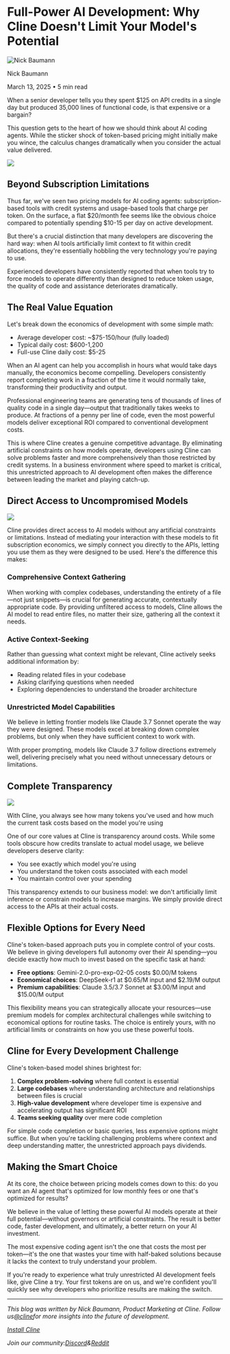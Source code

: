 # Full-Power AI Development: Why Cline Doesn't Limit Your Model's Potential

![Nick Baumann](/_next/image?url=https%3A%2F%2Fcline.ghost.io%2Fcontent%2Fimages%2F2025%2F01%2FProfilePicture.jpg&w=96&q=75)

Nick Baumann

March 13, 2025 • 5 min read

When a senior developer tells you they spent $125 on API credits in a single day but produced 35,000 lines of functional code, is that expensive or a bargain?

This question gets to the heart of how we should think about AI coding agents. While the sticker shock of token-based pricing might initially make you wince, the calculus changes dramatically when you consider the actual value delivered.

![](https://cline.ghost.io/content/images/2025/03/IMG_9868.jpg)
## Beyond Subscription Limitations

Thus far, we've seen two pricing models for AI coding agents: subscription-based tools with credit systems and usage-based tools that charge per token. On the surface, a flat $20/month fee seems like the obvious choice compared to potentially spending $10-15 per day on active development.

But there's a crucial distinction that many developers are discovering the hard way: when AI tools artificially limit context to fit within credit allocations, they're essentially hobbling the very technology you're paying to use.

Experienced developers have consistently reported that when tools try to force models to operate differently than designed to reduce token usage, the quality of code and assistance deteriorates dramatically.

## The Real Value Equation

Let's break down the economics of development with some simple math:

* Average developer cost: ~$75-150/hour (fully loaded)
* Typical daily cost: $600-1,200
* Full-use Cline daily cost: $5-25

When an AI agent can help you accomplish in hours what would take days manually, the economics become compelling. Developers consistently report completing work in a fraction of the time it would normally take, transforming their productivity and output.

Professional engineering teams are generating tens of thousands of lines of quality code in a single day—output that traditionally takes weeks to produce. At fractions of a penny per line of code, even the most powerful models deliver exceptional ROI compared to conventional development costs.

This is where Cline creates a genuine competitive advantage. By eliminating artificial constraints on how models operate, developers using Cline can solve problems faster and more comprehensively than those restricted by credit systems. In a business environment where speed to market is critical, this unrestricted approach to AI development often makes the difference between leading the market and playing catch-up.

## Direct Access to Uncompromised Models

![](https://cline.ghost.io/content/images/2025/03/image-4.png)

Cline provides direct access to AI models without any artificial constraints or limitations. Instead of mediating your interaction with these models to fit subscription economics, we simply connect you directly to the APIs, letting you use them as they were designed to be used. Here's the difference this makes:

### Comprehensive Context Gathering

When working with complex codebases, understanding the entirety of a file—not just snippets—is crucial for generating accurate, contextually appropriate code. By providing unfiltered access to models, Cline allows the AI model to read entire files, no matter their size, gathering all the context it needs.

### Active Context-Seeking

Rather than guessing what context might be relevant, Cline actively seeks additional information by:

* Reading related files in your codebase
* Asking clarifying questions when needed
* Exploring dependencies to understand the broader architecture

### Unrestricted Model Capabilities

We believe in letting frontier models like Claude 3.7 Sonnet operate the way they were designed. These models excel at breaking down complex problems, but only when they have sufficient context to work with.

With proper prompting, models like Claude 3.7 follow directions extremely well, delivering precisely what you need without unnecessary detours or limitations.

## Complete Transparency

![](https://cline.ghost.io/content/images/2025/03/image-3.png)

With Cline, you always see how many tokens you've used and how much the current task costs based on the model you're using

One of our core values at Cline is transparency around costs. While some tools obscure how credits translate to actual model usage, we believe developers deserve clarity:

* You see exactly which model you're using
* You understand the token costs associated with each model
* You maintain control over your spending

This transparency extends to our business model: we don't artificially limit inference or constrain models to increase margins. We simply provide direct access to the APIs at their actual costs.

## Flexible Options for Every Need

Cline's token-based approach puts you in complete control of your costs. We believe in giving developers full autonomy over their AI spending—you decide exactly how much to invest based on the specific task at hand:

* **Free options**: Gemini-2.0-pro-exp-02-05 costs $0.00/M tokens
* **Economical choices**: DeepSeek-r1 at $0.65/M input and $2.19/M output
* **Premium capabilities**: Claude 3.5/3.7 Sonnet at $3.00/M input and $15.00/M output

This flexibility means you can strategically allocate your resources—use premium models for complex architectural challenges while switching to economical options for routine tasks. The choice is entirely yours, with no artificial limits or constraints on how you use these powerful tools.

## Cline for Every Development Challenge

Cline's token-based model shines brightest for:

1. **Complex problem-solving** where full context is essential
2. **Large codebases** where understanding architecture and relationships between files is crucial
3. **High-value development** where developer time is expensive and accelerating output has significant ROI
4. **Teams seeking quality** over mere code completion

For simple code completion or basic queries, less expensive options might suffice. But when you're tackling challenging problems where context and deep understanding matter, the unrestricted approach pays dividends.

## Making the Smart Choice

At its core, the choice between pricing models comes down to this: do you want an AI agent that's optimized for low monthly fees or one that's optimized for results?

We believe in the value of letting these powerful AI models operate at their full potential—without governors or artificial constraints. The result is better code, faster development, and ultimately, a better return on your AI investment.

The most expensive coding agent isn't the one that costs the most per token—it's the one that wastes your time with half-baked solutions because it lacks the context to truly understand your problem.

If you're ready to experience what truly unrestricted AI development feels like, give Cline a try. Your first tokens are on us, and we're confident you'll quickly see why developers who prioritize results are making the switch.

---

*This blog was written by Nick Baumann, Product Marketing at Cline. Follow us*[*@cline*](https://twitter.com/cline?ref=cline.ghost.io)*for more insights into the future of development.*

[*Install Cline*](https://marketplace.visualstudio.com/items?itemName=saoudrizwan.claude-dev&ref=cline.ghost.io)

*Join our community:*[*Discord*](https://discord.gg/cline?ref=cline.ghost.io)*&*[*Reddit*](https://reddit.com/r/cline?ref=cline.ghost.io)
